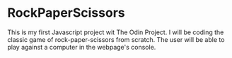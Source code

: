 # RockPaperScissors
This is my first Javascript project wit The Odin Project. I will be coding the classic game of rock-paper-scissors from scratch. The user will be able to play against a computer in the webpage's console.